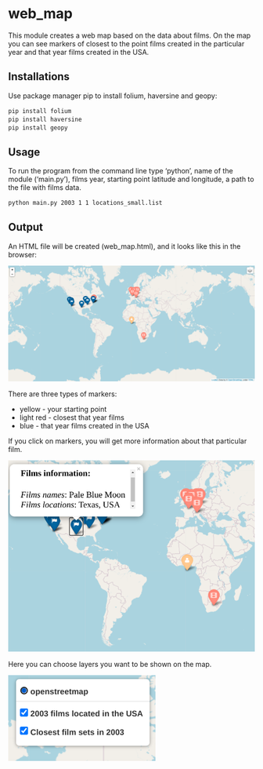 # web_map

This module creates a web map based on the data about films.
On the map you can see markers of closest to the point films created in the particular year and that year films created in the USA.

## Installations

Use package manager pip to install folium, haversine and geopy:

```bash
pip install folium
pip install haversine
pip install geopy
```

## Usage

To run the program from the command line type ‘python’, name of the module (‘main.py’), films year, starting point latitude and longitude, a path to the file with films data.

```bash
python main.py 2003 1 1 locations_small.list
```
## Output

An HTML file will be created (web_map.html), and it looks like this in the browser:

<img src='images/map_ex_1.png'>

There are three types of markers:
* yellow - your starting point
* light red - closest that year films
* blue - that year films created in the USA

If you click on markers, you will get more information about that particular film.

<img src='images/map_ex_2.png'>

Here you can choose layers you want to be shown on the map.

<img src='images/layers.png'>